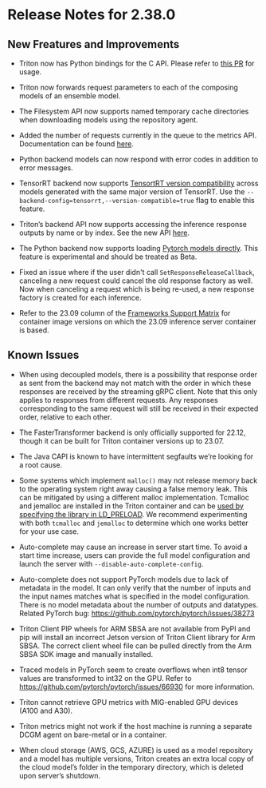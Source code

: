 <!--
# Copyright 2023, NVIDIA CORPORATION & AFFILIATES. All rights reserved.
#
# Redistribution and use in source and binary forms, with or without
# modification, are permitted provided that the following conditions
# are met:
#  * Redistributions of source code must retain the above copyright
#    notice, this list of conditions and the following disclaimer.
#  * Redistributions in binary form must reproduce the above copyright
#    notice, this list of conditions and the following disclaimer in the
#    documentation and/or other materials provided with the distribution.
#  * Neither the name of NVIDIA CORPORATION nor the names of its
#    contributors may be used to endorse or promote products derived
#    from this software without specific prior written permission.
#
# THIS SOFTWARE IS PROVIDED BY THE COPYRIGHT HOLDERS ``AS IS'' AND ANY
# EXPRESS OR IMPLIED WARRANTIES, INCLUDING, BUT NOT LIMITED TO, THE
# IMPLIED WARRANTIES OF MERCHANTABILITY AND FITNESS FOR A PARTICULAR
# PURPOSE ARE DISCLAIMED.  IN NO EVENT SHALL THE COPYRIGHT OWNER OR
# CONTRIBUTORS BE LIABLE FOR ANY DIRECT, INDIRECT, INCIDENTAL, SPECIAL,
# EXEMPLARY, OR CONSEQUENTIAL DAMAGES (INCLUDING, BUT NOT LIMITED TO,
# PROCUREMENT OF SUBSTITUTE GOODS OR SERVICES; LOSS OF USE, DATA, OR
# PROFITS; OR BUSINESS INTERRUPTION) HOWEVER CAUSED AND ON ANY THEORY
# OF LIABILITY, WHETHER IN CONTRACT, STRICT LIABILITY, OR TORT
# (INCLUDING NEGLIGENCE OR OTHERWISE) ARISING IN ANY WAY OUT OF THE USE
# OF THIS SOFTWARE, EVEN IF ADVISED OF THE POSSIBILITY OF SUCH DAMAGE.
-->

# Release Notes for 2.38.0

## New Freatures and Improvements

* Triton now has Python bindings for the C API. Please refer to 
  [this PR](https://github.com/triton-inference-server/core/pull/265) for 
  usage.

* Triton now forwards request parameters to each of the composing models of an 
  ensemble model.

* The Filesystem API now supports named temporary cache directories when 
  downloading models using the repository agent.

* Added the number of requests currently in the queue to the metrics API. 
  Documentation can be found 
  [here](https://github.com/triton-inference-server/server/blob/r23.09/docs/user_guide/metrics.md#pending-request-count-queue-size-per-model).

* Python backend models can now respond with error codes in addition to error 
  messages.

* TensorRT backend now supports 
  [TensortRT version compatibility](https://github.com/triton-inference-server/tensorrt_backend/tree/r23.09#command-line-options) 
  across models generated with the same major version of TensorRT. Use the 
  `--backend-config=tensorrt,--version-compatible=true` flag to enable this 
  feature. 

* Triton’s backend API now supports accessing the inference response outputs by 
  name or by index. See the new API 
  [here](https://github.com/triton-inference-server/core/blob/r23.09/include/triton/core/tritonbackend.h#L1572-L1608).

* The Python backend now supports loading 
  [Pytorch models directly](https://github.com/triton-inference-server/python_backend/tree/r23.08#pytorch-platform-experimental). 
  This feature is experimental and should be treated as Beta.

* Fixed an issue where if the user didn't call `SetResponseReleaseCallback`, 
  canceling a new request could cancel the old response factory as well. Now 
  when canceling a request which is being re-used, a new response factory is 
  created for each inference.

* Refer to the 23.09 column of the 
  [Frameworks Support Matrix](https://docs.nvidia.com/deeplearning/frameworks/support-matrix/index.html) 
  for container image versions on which the 23.09 inference server container is 
  based.

## Known Issues

* When using decoupled models, there is a possibility that response order as 
  sent from the backend may not match with the order in which these responses 
  are received by the streaming gRPC client. Note that this only applies to 
  responses from different requests. Any responses corresponding to the same 
  request will still be received in their expected order, relative to each 
  other.

* The FasterTransformer backend is only officially supported for 22.12, though 
  it can be built for Triton container versions up to 23.07. 

* The Java CAPI is known to have intermittent segfaults we’re looking for a 
  root cause.

* Some systems which implement `malloc()` may not release memory back to the 
  operating system right away causing a false memory leak. This can be mitigated 
  by using a different malloc implementation. Tcmalloc and jemalloc are 
  installed in the Triton container and can be 
  [used by specifying the library in LD_PRELOAD](https://github.com/triton-inference-server/server/blob/r22.12/docs/user_guide/model_management.md). 
  We recommend experimenting with both `tcmalloc` and `jemalloc` to determine 
  which one works better for your use case.

* Auto-complete may cause an increase in server start time. To avoid a start 
  time increase, users can provide the full model configuration and launch the 
  server with `--disable-auto-complete-config`.

* Auto-complete does not support PyTorch models due to lack of metadata in the 
  model. It can only verify that the number of inputs and the input names 
  matches what is specified in the model configuration. There is no model 
  metadata about the number of outputs and datatypes. Related PyTorch bug: 
  https://github.com/pytorch/pytorch/issues/38273

* Triton Client PIP wheels for ARM SBSA are not available from PyPI and pip 
  will install an incorrect Jetson version of Triton Client library for Arm 
  SBSA. The correct client wheel file can be pulled directly from the Arm SBSA 
  SDK image and manually installed.

* Traced models in PyTorch seem to create overflows when int8 tensor values are 
  transformed to int32 on the GPU. Refer to 
  https://github.com/pytorch/pytorch/issues/66930 for more information.

* Triton cannot retrieve GPU metrics with MIG-enabled GPU devices (A100 and A30).

* Triton metrics might not work if the host machine is running a separate DCGM 
  agent on bare-metal or in a container.

* When cloud storage (AWS, GCS, AZURE) is used as a model repository and a model 
  has multiple versions, Triton creates an extra local copy of the cloud model’s 
  folder in the temporary directory, which is deleted upon server’s shutdown. 
